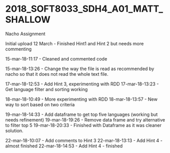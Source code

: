 # 2018_SOFT8033_SDH4_A01_MATT_SHALLOW
Nacho Assignment

Initial upload 12 March - Finished Hint1 and Hint 2 but needs more commenting 

15-mar-18-11:17 - Cleaned and commented code

15-mar-18-13:26 - Change the way the file is read as recommended by nacho so that it does not read the whole text file. 

17-mar-18-12:53 - Add Hint 3, experimenting with RDD
17-mar-18-13:23 - Get language filter and sorting working

18-mar-18-10:49 - More experimenting with RDD
18-mar-18-13:57 - New way to sort based on two criteria

19-mar-18-14:33 - Add dataframe to get top five languages (working but needs refinement)
19-mar-18-19:26 - Remove data frame and try alternative to filter top 5
19-mar-18-20:33 - Finished with Dataframe as it was cleaner solution.

22-mar-18-10:07 - Add comments to Hint 3
22-mar-18-13:13 - Add Hint 4 - almost finished
22-mar-18-14:53 - Add Hint 4 - finished